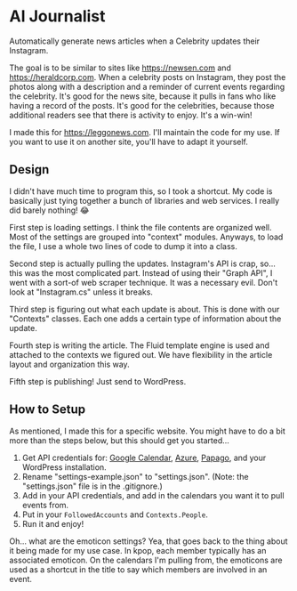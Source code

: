 # AI Journalist

Automatically generate news articles when a Celebrity updates their Instagram.

The goal is to be similar to sites like <https://newsen.com> and <https://heraldcorp.com>.  When a celebrity posts on Instagram, they post the photos along with a description and a reminder of current events regarding the celebrity.  It's good for the news site, because it pulls in fans who like having a record of the posts.  It's good for the celebrities, because those additional readers see that there is activity to enjoy.  It's a win-win!

I made this for <https://leggonews.com>.  I'll maintain the code for my use.  If you want to use it on another site, you'll have to adapt it yourself.

## Design

I didn't have much time to program this, so I took a shortcut.  My code is basically just tying together a bunch of libraries and web services.  I really did barely nothing! 😂

First step is loading settings.  I think the file contents are organized well.  Most of the settings are grouped into "context" modules.  Anyways, to load the file, I use a whole two lines of code to dump it into a class.

Second step is actually pulling the updates.  Instagram's API is crap, so...  this was the most complicated part.  Instead of using their "Graph API", I went with a sort-of web scraper technique.  It was a necessary evil.  Don't look at "Instagram.cs" unless it breaks.

Third step is figuring out what each update is about.  This is done with our "Contexts" classes.  Each one adds a certain type of information about the update.

Fourth step is writing the article.  The Fluid template engine is used and attached to the contexts we figured out.  We have flexibility in the article layout and organization this way.

Fifth step is publishing!  Just send to WordPress.

## How to Setup

As mentioned, I made this for a specific website.  You might have to do a bit more than the steps below, but this should get you started...

 1) Get API credentials for: [Google Calendar](<https://console.developers.google.com/>), [Azure](https://azure.microsoft.com/en-us/services/cognitive-services/computer-vision/), [Papago](https://developers.naver.com/products/nmt/), and your WordPress installation.
 2) Rename "settings-example.json" to "settings.json".  (Note: the "settings.json" file is in the .gitignore.)
 3) Add in your API credentials, and add in the calendars you want it to pull events from.
 4) Put in your `FollowedAccounts` and `Contexts.People`.
 5) Run it and enjoy!

Oh...  what are the emoticon settings?  Yea, that goes back to the thing about it being made for my use case.  In kpop, each member typically has an associated emoticon.  On the calendars I'm pulling from, the emoticons are used as a shortcut in the title to say which members are involved in an event.

